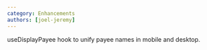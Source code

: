 ```yaml
---
category: Enhancements
authors: [joel-jeremy]
---
```


useDisplayPayee hook to unify payee names in mobile and desktop.
